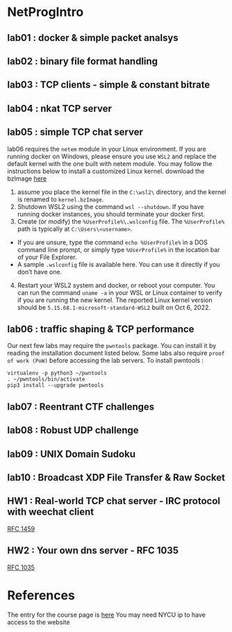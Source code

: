 # NetProgIntro

## lab01 : docker & simple packet analsys

## lab02 : binary file format handling

## lab03 : TCP clients - simple & constant bitrate

## lab04 : nkat TCP server

## lab05 : simple TCP chat server


lab06 requires the `netem` module in your Linux environment.
If you are running docker on Windows, please ensure you use `WSL2` and replace the default kernel with the one built with netem module.
You may follow the instructions below to install a customized Linux kernel.
download the bzImage [here](https://inp111.zoolab.org/wsl/kernel.bzImage)
1. assume you place the kernel file in the `C:\wsl2\` directory, and the kernel is renamed to `kernel.bzImage`.
2. Shutdown WSL2 using the command `wsl --shutdown`. If you have running docker instances, you should terminate your docker first.
3. Create (or modify) the `%UserProfile%\.wslconfig` file. The `%UserProfile%` path is typically at `C:\Users\<username>`. 
  - If you are unsure, type the command `echo %UserProfile%` in a DOS command line prompt, or simply type `%UserProfile%` in the location bar of your File Explorer. 
  - A sample `.wslconfig` file is available here. You can use it directly if you don’t have one.
4. Restart your WSL2 system and docker, or reboot your computer. You can run the command `uname -a` in your WSL or Linux container to verify if you are running the new kernel. The reported Linux kernel version should be `5.15.68.1-microsoft-standard-WSL2` built on Oct 6, 2022.
## lab06 : traffic shaping & TCP performance



Our next few labs may require the `pwntools` package. 
You can install it by reading the installation document listed below.
Some labs also require `proof of work (PoW)` before accessing the lab servers. 
To install pwntools :
```
virtualenv -p python3 ~/pwntools
. ~/pwntools/bin/activate
pip3 install --upgrade pwntools
```
## lab07 : Reentrant CTF challenges

## lab08 : Robust UDP challenge

## lab09 : UNIX Domain Sudoku

## lab10 : Broadcast XDP File Transfer & Raw Socket

## HW1 : Real-world TCP chat server - IRC protocol with weechat client
[RFC 1459](https://www.rfc-editor.org/rfc/rfc1459)

## HW2 : Your own dns server - RFC 1035
[RFC 1035](https://www.rfc-editor.org/rfc/rfc1035)

# References
The entry for the course page is [here](https://people.cs.nctu.edu.tw/~chuang/courses/netprog/)
You may need NYCU ip to have access to the website
